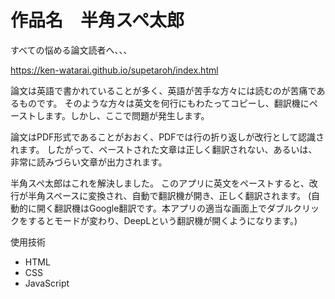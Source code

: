 # 作品名　半角スペ太郎
すべての悩める論文読者へ、、、

https://ken-watarai.github.io/supetaroh/index.html

論文は英語で書かれていることが多く、英語が苦手な方々には読むのが苦痛であるものです。
そのような方々は英文を何行にもわたってコピーし、翻訳機にペーストします。しかし、ここで問題が発生します。

論文はPDF形式であることがおおく、PDFでは行の折り返しが改行として認識されます。
したがって、ペーストされた文章は正しく翻訳されない、あるいは、非常に読みづらい文章が出力されます。

半角スペ太郎はこれを解決しました。
このアプリに英文をペーストすると、改行が半角スペースに変換され、自動で翻訳機が開き、正しく翻訳されます。
(自動的に開く翻訳機はGoogle翻訳です。本アプリの適当な画面上でダブルクリックをするとモードが変わり、DeepLという翻訳機が開くようになります。)


使用技術
- HTML
- CSS
- JavaScript
